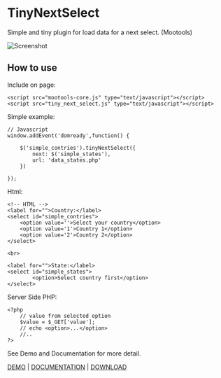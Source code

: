 TinyNextSelect
===========

Simple and tiny plugin for load data for a next select. (Mootools)


![Screenshot](http://www.danillocesar.com.br/images/labs/tinynextselect.png)


How to use
----------

Include on page:

	<script src="mootools-core.js" type="text/javascript"></script>
	<script src="tiny_next_select.js" type="text/javascript"></script>

Simple example:

	// Javascript
	window.addEvent('domready',function() {
		
		$('simple_contries').tinyNextSelect({
			next: $('simple_states'),
			url: 'data_states.php'
		})
		
	});

Html:
	
	<!-- HTML -->
	<label for="">Country:</label>
	<select id="simple_contries">
		<option value=''>Select your country</option>
		<option value='1'>Country 1</option>
		<option value='2'>Country 2</option>
	</select>

	<br>

	<label for="">State:</label>
	<select id="simple_states">
			<option>Select country first</option>
	</select>
	
Server Side PHP:
	
	<?php
		// value from selected option
		$value = $_GET['value'];
		// echo <option>...</option>
		//..
	?>

	
See Demo and Documentation for more detail.

[DEMO](http://www.danillocesar.com.br/labs/tiny-next-select "TinyNextSelect DEMO") | [DOCUMENTATION](http://github.com/danillos/tinyalert/blob/master/Docs/TinyNextSelect.md "View Documentation") | [DOWNLOAD](http://github.com/danillos/tinynextselect/downloads)